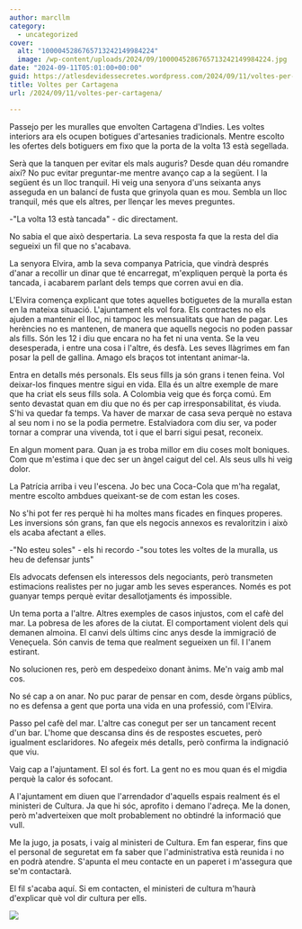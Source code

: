 ```yaml
---
author: marcllm
category:
  - uncategorized
cover:
  alt: "1000045286765713242149984224"
  image: /wp-content/uploads/2024/09/1000045286765713242149984224.jpg
date: "2024-09-11T05:01:00+00:00"
guid: https://atlesdevidessecretes.wordpress.com/2024/09/11/voltes-per-cartagena/
title: Voltes per Cartagena
url: /2024/09/11/voltes-per-cartagena/

---
```

Passejo per les muralles que envolten Cartagena d'Indies. Les voltes interiors ara els ocupen botigues d'artesanies tradicionals. Mentre escolto les ofertes dels botiguers em fixo que la porta de la volta 13 està segellada.

Serà que la tanquen per evitar els mals auguris? Desde quan déu romandre així? No puc evitar preguntar-me mentre avanço cap a la següent. I la següent és un lloc tranquil. Hi veig una senyora d'uns seixanta anys asseguda en un balancí de fusta que grinyola quan es mou. Sembla un lloc tranquil, més que els altres, per llençar les meves preguntes.

-"La volta 13 està tancada" - dic directament.

No sabia el que això despertaria. La seva resposta fa que la resta del dia segueixi un fil que no s'acabava.

La senyora Elvira, amb la seva companya Patricia, que vindrà després d'anar a recollir un dinar que té encarregat, m'expliquen perquè la porta és tancada, i acabarem parlant dels temps que corren avui en dia.

L'Elvira comença explicant que totes aquelles botiguetes de la muralla estan en la mateixa situació. L'ajuntament els vol fora. Els contractes no els ajuden a mantenir el lloc, ni tampoc les mensualitats que han de pagar. Les herències no es mantenen, de manera que aquells negocis no poden passar als fills. Són les 12 i diu que encara no ha fet ni una venta. Se la veu desesperada, i entre una cosa i l'altre, és desfà. Les seves llàgrimes em fan posar la pell de gallina. Amago els braços tot intentant animar-la.

Entra en detalls més personals. Els seus fills ja són grans i tenen feina. Vol deixar-los finques mentre sigui en vida. Ella és un altre exemple de mare que ha criat els seus fills sola. A Colombia veig que és força comú. Em sento devastat quan em diu que no és per cap irresponsabilitat, és viuda. S'hi va quedar fa temps. Va haver de marxar de casa seva perquè no estava al seu nom i no se la podia permetre. Estalviadora com diu ser, va poder tornar a comprar una vivenda, tot i que el barri sigui pesat, reconeix.

En algun moment para. Quan ja es troba millor em diu coses molt boniques. Com que m'estima i que dec ser un àngel caigut del cel. Als seus ulls hi veig dolor.

La Patrícia arriba i veu l'escena. Jo bec una Coca-Cola que m'ha regalat, mentre escolto ambdues queixant-se de com estan les coses.

No s'hi pot fer res perquè hi ha moltes mans ficades en finques properes. Les inversions són grans, fan que els negocis annexos es revaloritzin i això els acaba afectant a elles.

-"No esteu soles" - els hi recordo -"sou totes les voltes de la muralla, us heu de defensar junts"

Els advocats defensen els interessos dels negociants, però transmeten estimacions realistes per no jugar amb les seves esperances. Només es pot guanyar temps perquè evitar desallotjaments és impossible.

Un tema porta a l'altre. Altres exemples de casos injustos, com el cafè del mar. La pobresa de les afores de la ciutat. El comportament violent dels qui demanen almoina. El canvi dels últims cinc anys desde la immigració de Veneçuela. Són canvis de tema que realment segueixen un fil. I l'anem estirant.

No solucionen res, però em despedeixo donant ànims. Me'n vaig amb mal cos.

No sé cap a on anar. No puc parar de pensar en com, desde òrgans públics, no es defensa a gent que porta una vida en una professió, com l'Elvira.

Passo pel cafè del mar. L'altre cas conegut per ser un tancament recent d'un bar. L'home que descansa dins és de respostes escuetes, però igualment esclaridores. No afegeix més detalls, però confirma la indignació que viu.

Vaig cap a l'ajuntament. El sol és fort. La gent no es mou quan és el migdia perquè la calor és sofocant.

A l'ajuntament em diuen que l'arrendador d'aquells espais realment és el ministeri de Cultura. Ja que hi sóc, aprofito i demano l'adreça. Me la donen, però m'adverteixen que molt probablement no obtindré la informació que vull.

Me la jugo, ja posats, i vaig al ministeri de Cultura. Em fan esperar, fins que el personal de seguretat em fa saber que l'administrativa està reunida i no en podrà atendre. S'apunta el meu contacte en un paperet i m'assegura que se'm contactarà.

El fil s'acaba aquí. Si em contacten, el ministeri de cultura m'haurà d'explicar què vol dir cultura per ells.

![](/wp-content/uploads/2024/09/1000045286765713242149984224.jpg)
